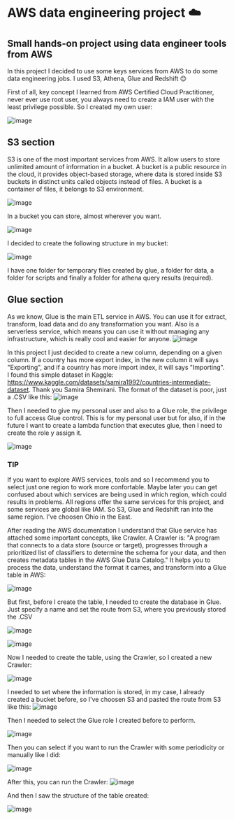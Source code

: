 # AWS data engineering project :cloud:
## __Small hands-on project using data engineer tools from AWS__

In this project I decided to use some keys services from AWS to do some data engineering jobs. I used S3, Athena, Glue and Redshift :blush:

First of all, key concept I learned from AWS Certified Cloud Practitioner, never ever use root user, you always need to create a IAM user with the least privilege possible. So I created my own user:

![image](https://github.com/emilianoregazzoni/AWSdataengineering/assets/20979227/22b0c5af-e091-448d-811b-d716a233c86f)

## __S3 section__
S3 is one of the most important services from AWS. It allow users to store unlimited amount of information in a bucket. A bucket is a public resource in the cloud, it provides object-based storage, where data is stored inside S3 buckets in distinct units called objects instead of files. A bucket is a container of files, it belongs to S3 environment.

![image](https://github.com/emilianoregazzoni/AWSdataengineering/assets/20979227/50dba1db-2cdf-4f38-9e5e-a99c23b0b607)

In a bucket you can store, almost wherever you want.

![image](https://github.com/emilianoregazzoni/AWSdataengineering/assets/20979227/11f18758-3734-40a9-9c7b-6b76dcd7bf94)



I decided to create the following structure in my bucket:

![image](https://github.com/emilianoregazzoni/AWSdataengineering/assets/20979227/10bec00a-532f-4604-8aed-a9fe7f0efdbb)

I have one folder for temporary files created by glue, a folder for data, a folder for scripts and finally a folder for athena query results (required).

## __Glue section__
As we know, Glue is the main ETL service in AWS. You can use it for extract, transform, load data and do any transformation you want. Also is a serverless service, which means you can use it without managing any infrastructure, which is really cool and easier for anyone.
![image](https://github.com/emilianoregazzoni/AWSdataengineering/assets/20979227/5e549d59-a4f8-4197-851d-315ccaf664c6)

In this project I just decided to create a new column, depending on a given column. If a country has more export index, in the new column it will says "Exporting", and if a country has more import index, it will says "Importing".
I found this simple dataset in Kaggle: https://www.kaggle.com/datasets/samira1992/countries-intermediate-dataset. Thank you Samira Shemirani.
The format of the dataset is poor, just a .CSV like this: 
![image](https://github.com/emilianoregazzoni/AWSdataengineering/assets/20979227/21f8c1bd-a40d-439c-977c-e2ea25669ea9)

Then I needed to give my personal user and also to a Glue role, the privilege to full access Glue control. This is for my personal user but for also, if in the future I want to create a lambda function that executes glue, then I need to create the role y assign it.

![image](https://github.com/emilianoregazzoni/AWSdataengineering/assets/20979227/a2c1f901-e168-436b-a484-010b8d619c0b)

### TIP
If you want to explore AWS services, tools and so I recommend you to select just one region to work more confortable. Maybe later you can get confused about which services are being used in which region, which  could results in problems. All regions offer the same services for this project, and some services are global like IAM. So S3, Glue and Redshift ran into the same region. I've choosen Ohio in the East.

After reading the AWS documentation I understand that Glue service has attached some important concepts, like Crawler. A Crawler is: "A program that connects to a data store (source or target), progresses through a prioritized list of classifiers to determine the schema for your data, and then creates metadata tables in the AWS Glue Data Catalog."
It helps you to process the data, understand the format it cames, and transform into a Glue table in AWS:

![image](https://github.com/emilianoregazzoni/AWSdataengineering/assets/20979227/e8cf331d-b41f-4878-9e90-f70673dbe604)

But first, before I create the table, I needed to create the database in Glue. Just specify a name and set the route from S3, where you previously stored the .CSV

![image](https://github.com/emilianoregazzoni/AWSdataengineering/assets/20979227/ed7d84c6-f723-4f2a-aed3-6a56584022b0)


![image](https://github.com/emilianoregazzoni/AWSdataengineering/assets/20979227/974fba6b-419c-4b8f-a1b3-05b2ed392adc)

Now I needed to create the table, using the Crawler, so I created a new Crawler:

![image](https://github.com/emilianoregazzoni/AWSdataengineering/assets/20979227/3a02f74d-834f-448b-b52b-cfa9b9bd6e2d)

I needed to set where the information is stored, in my case, I already created a bucket before, so I've choosen S3 and pasted the route from S3 like this:
![image](https://github.com/emilianoregazzoni/AWSdataengineering/assets/20979227/4a037368-0730-4dad-8338-c1dc86b91b37)

Then I needed to select the Glue role I created before to perform.

![image](https://github.com/emilianoregazzoni/AWSdataengineering/assets/20979227/88048070-e3b2-4906-a6a1-c160d7de2b46)

Then you can select if you want to run the Crawler with some periodicity or manually like I did:

![image](https://github.com/emilianoregazzoni/AWSdataengineering/assets/20979227/80306e31-817c-4c21-b188-e8ff0014760f)

After this, you can run the Crawler:
![image](https://github.com/emilianoregazzoni/AWSdataengineering/assets/20979227/c545f8d0-3622-4166-a761-3862bbbea144)

And then I saw the structure of the table created:

![image](https://github.com/emilianoregazzoni/AWSdataengineering/assets/20979227/3982da1e-54ca-4534-898e-d05c4f3e0b4e)

